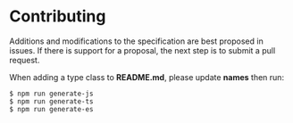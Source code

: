 # Contributing

Additions and modifications to the specification are best proposed in issues.
If there is support for a proposal, the next step is to submit a pull request.

When adding a type class to __README.md__, please update __names__ then run:

```console
$ npm run generate-js
$ npm run generate-ts
$ npm run generate-es
```
